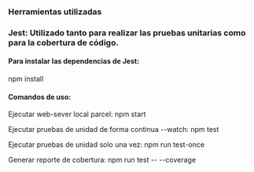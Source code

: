 ### Herramientas utilizadas
### Jest: Utilizado tanto para realizar las pruebas unitarias como para la cobertura de código.

#### Para instalar las dependencias de Jest:

npm install

#### Comandos de uso:

Ejecutar web-sever local parcel:
npm start

Ejecutar pruebas de unidad de forma continua --watch:
npm test

Ejecutar pruebas de unidad solo una vez:
npm run test-once

Generar reporte de cobertura:
npm run test -- --coverage